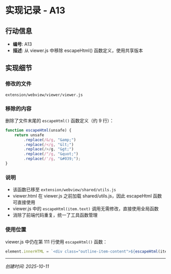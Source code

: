 # 实现记录 - A13

## 行动信息
- **编号**: A13
- **描述**: 从 viewer.js 中移除 escapeHtml() 函数定义，使用共享版本

## 实现细节

### 修改的文件
`extension/webview/viewer/viewer.js`

### 移除的内容
删除了文件末尾的 `escapeHtml()` 函数定义（约 9 行）：

```javascript
function escapeHtml(unsafe) {
    return unsafe
        .replace(/&/g, "&amp;")
        .replace(/</g, "&lt;")
        .replace(/>/g, "&gt;")
        .replace(/"/g, "&quot;")
        .replace(/'/g, "&#039;");
}
```

### 说明
- 该函数已移至 `extension/webview/shared/utils.js`
- viewer.html 在 viewer.js 之前加载 shared/utils.js，因此 escapeHtml 函数可直接使用
- viewer.js 中的 `escapeHtml(item.text)` 调用无需修改，直接使用全局函数
- 消除了前端代码重复，统一了工具函数管理

### 使用位置
viewer.js 中仍在第 111 行使用 `escapeHtml()` 函数：
```javascript
element.innerHTML = `<div class="outline-item-content">${escapeHtml(item.text)}</div>`;
```

---
*创建时间: 2025-10-11*
